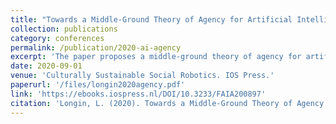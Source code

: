 ```yaml
---
title: "Towards a Middle-Ground Theory of Agency for Artificial Intelligence"
collection: publications
category: conferences
permalink: /publication/2020-ai-agency
excerpt: 'The paper proposes a middle-ground theory of agency for artificial intelligence that balances between attributing too much or too little agency to AI systems'
date: 2020-09-01
venue: 'Culturally Sustainable Social Robotics. IOS Press.'
paperurl: '/files/longin2020agency.pdf'
link: 'https://ebooks.iospress.nl/DOI/10.3233/FAIA200897'
citation: 'Longin, L. (2020). Towards a Middle-Ground Theory of Agency for Artificial Intelligence. In Culturally Sustainable Social Robotics (pp. 17-26). IOS Press.'
---
```


<!---The recent rise of artificial intelligence (AI) systems has led to intense discussions on their ability to achieve higher-level mental states or the ethics of their implementation. One question, which so far has been neglected in the literature, is the question of whether AI systems are capable of action. While the philosophical tradition appeals to intentional mental states, others have argued for a widely inclusive theory of agency. In this paper, I will argue for a gradual concept of agency because both traditional concepts of agency fail to differentiate the agential capacities of AI systems. -->
